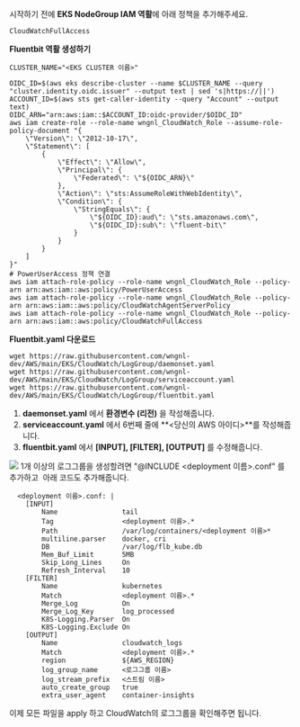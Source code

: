 시작하기 전에 **EKS NodeGroup IAM 역활**에 아래 정책을 추가해주세요.

```
CloudWatchFullAccess
```

**Fluentbit 역활 생성하기**

```
CLUSTER_NAME="<EKS CLUSTER 이름>"
```

```
OIDC_ID=$(aws eks describe-cluster --name $CLUSTER_NAME --query "cluster.identity.oidc.issuer" --output text | sed 's|https://||')
ACCOUNT_ID=$(aws sts get-caller-identity --query "Account" --output text)
OIDC_ARN="arn:aws:iam::$ACCOUNT_ID:oidc-provider/$OIDC_ID"
aws iam create-role --role-name wngnl_CloudWatch_Role --assume-role-policy-document "{
    \"Version\": \"2012-10-17\",
    \"Statement\": [
        {
            \"Effect\": \"Allow\",
            \"Principal\": {
                \"Federated\": \"${OIDC_ARN}\"
            },
            \"Action\": \"sts:AssumeRoleWithWebIdentity\",
            \"Condition\": {
                \"StringEquals\": {
                    \"${OIDC_ID}:aud\": \"sts.amazonaws.com\",
                    \"${OIDC_ID}:sub\": \"fluent-bit\"
                }
            }
        }
    ]
}"
# PowerUserAccess 정책 연결
aws iam attach-role-policy --role-name wngnl_CloudWatch_Role --policy-arn arn:aws:iam::aws:policy/PowerUserAccess
aws iam attach-role-policy --role-name wngnl_CloudWatch_Role --policy-arn arn:aws:iam::aws:policy/CloudWatchAgentServerPolicy
aws iam attach-role-policy --role-name wngnl_CloudWatch_Role --policy-arn arn:aws:iam::aws:policy/CloudWatchFullAccess
```

**Fluentbit.yaml 다운로드**

```
wget https://raw.githubusercontent.com/wngnl-dev/AWS/main/EKS/CloudWatch/LogGroup/daemonset.yaml
wget https://raw.githubusercontent.com/wngnl-dev/AWS/main/EKS/CloudWatch/LogGroup/serviceaccount.yaml
wget https://raw.githubusercontent.com/wngnl-dev/AWS/main/EKS/CloudWatch/LogGroup/fluentbit.yaml
```

1. **daemonset.yaml** 에서 **환경변수 (리전)** 을 작성해줍니다.
2. **serviceaccount.yaml** 에서 6번째 줄에 **<당신의 AWS 아이디>**를 작성해줍니다.
3. **fluentbit.yaml** 에서 **\[INPUT\], \[FILTER\], \[OUTPUT\]** 를 수정해줍니다.

![](https://img1.daumcdn.net/thumb/R1280x0/?scode=mtistory2&fname=https%3A%2F%2Fblog.kakaocdn.net%2Fdn%2FOo2S7%2FbtsIyIWFr71%2FHxCwbuk6krFctu9FE8sljK%2Fimg.png)
1개 이상의 로그그룹을 생성할려면 "@INCLUDE <deployment 이름>.conf" 를 추가하고 
아래 코드도 추가해줍니다.

```
  <deployment 이름>.conf: |
    [INPUT]
        Name                tail
        Tag                 <deployment 이름>.*
        Path                /var/log/containers/<deployment 이름>*
        multiline.parser    docker, cri
        DB                  /var/log/flb_kube.db
        Mem_Buf_Limit       5MB
        Skip_Long_Lines     On
        Refresh_Interval    10
    [FILTER]
        Name                kubernetes
        Match               <deployment 이름>.*
        Merge_Log           On
        Merge_Log_Key       log_processed
        K8S-Logging.Parser  On
        K8S-Logging.Exclude On
    [OUTPUT]
        Name                cloudwatch_logs
        Match               <deployment 이름>.*
        region              ${AWS_REGION}
        log_group_name      <로그그룹 이름>
        log_stream_prefix   <스트림 이름>
        auto_create_group   true
        extra_user_agent    container-insights
```

이제 모든 파일을 apply 하고 CloudWatch의 로그그룹을 확인해주면 됩니다.
